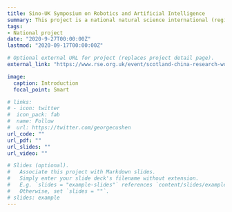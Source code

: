 ```yaml
---
title: Sino-UK Symposium on Robotics and Artificial Intelligence
summary: This project is a national natural science international (regional) cooperation and exchange project approved in 2018. It is used to support senior Chinese and British talents to participate in the RSE-NSFC Sino-British Artificial Intelligence and Robotics Bilateral Forum held in Edinburgh.
tags:
- National project
date: "2020-9-27T00:00:00Z"
lastmod: "2020-09-17T00:00:00Z"

# Optional external URL for project (replaces project detail page).
external_link: "https://www.rse.org.uk/event/scotland-china-research-workshop-robotics-and-artificial-intelligence/"

image:
  caption: Introduction
  focal_point: Smart

# links:
# - icon: twitter
#  icon_pack: fab
#  name: Follow
#  url: https://twitter.com/georgecushen
url_code: ""
url_pdf: ""
url_slides: ""
url_video: ""

# Slides (optional).
#   Associate this project with Markdown slides.
#   Simply enter your slide deck's filename without extension.
#   E.g. `slides = "example-slides"` references `content/slides/example-slides.md`.
#   Otherwise, set `slides = ""`.
# slides: example
---
```



